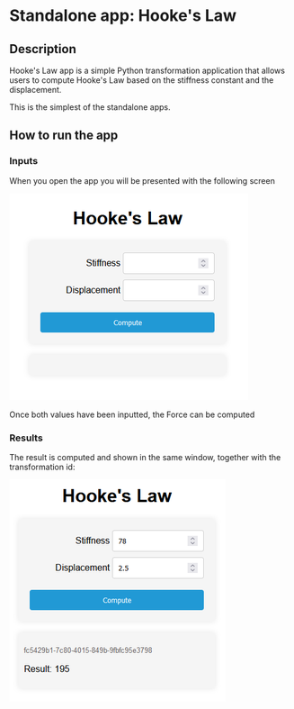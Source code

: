 # Standalone app: Hooke's Law

## Description

Hooke's Law app is a simple Python transformation application that allows users to compute Hooke's Law based on the stiffness constant and the displacement.

This is the simplest of the standalone apps.

## How to run the app

### Inputs

When you open the app you will be presented with the following screen

![hookes_law|200x100](../_static/img/standalone_apps/hookes_law.png)

Once both values have been inputted, the Force can be computed

### Results

The result is computed and shown in the same window, together with the transformation id:

![hookes_law_output|200x100](../_static/img/standalone_apps/hookes_law_output.png)
